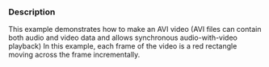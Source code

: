 ### Description

This example demonstrates how to make an AVI video (AVI files can contain both audio and video data and allows synchronous audio-with-video playback)
In this example, each frame of the video is a red rectangle moving across the frame incrementally.
